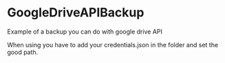 # GoogleDriveAPIBackup
Example of a backup you can do with google drive API

When using you have to add your credentials.json in the folder and set the good path.
